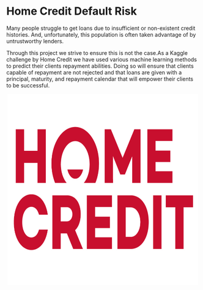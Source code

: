 # Home Credit Default Risk

Many people struggle to get loans due to insufficient or non-existent credit histories. And, unfortunately, this population is often taken advantage of by untrustworthy lenders.

Through this project we strive to ensure this is not the case.As a Kaggle challenge by Home Credit we have used various machine learning methods to predict their clients repayment abilities. Doing so will ensure that clients capable of repayment are not rejected and that loans are given with a principal, maturity, and repayment calendar that will empower their clients to be successful.
<p align = "center"><img width="500" img height="500" src=https://github.com/siddh30/Home_Credit_Default_Risk/blob/master/Home-Credit-logo.jpg"></p>
 
